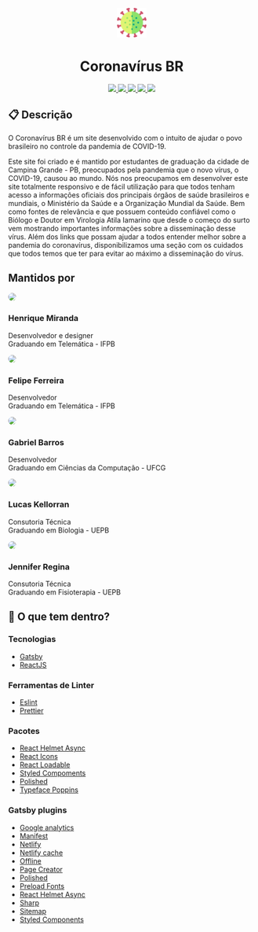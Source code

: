 <p align="center">
  <img alt="Icon" src="./src/assets/images/icon.png" width="60"/>
</p>
<h1 align="center">
  Coronavírus BR
</h1>

<p align="center">
  <a href="https://github.com/henry-ns/portfolio/graphs/commit-activity" alt="Maintenance">
    <img src="https://img.shields.io/badge/Maintained%3F-yes-green.svg" />
  </a>
  <a href="https://coronavirusbr.netlify.com/" alt="Website coronavirusbr.netlify.com">
    <img src="https://img.shields.io/website-up-down-green-red/https/coronavirusbr.netlify.com" />
  </a>
  <a href="./LICENSE" alt="License: MIT">
    <img src="https://img.shields.io/badge/License-MIT-blue.svg" />
  </a>
  <a href="https://www.codefactor.io/repository/github/henry-ns/coronavirusbr" alt="CodeFactor">
    <img src="https://www.codefactor.io/repository/github/henry-ns/coronavirusbr/badge" />
  </a>

  <a href="https://app.netlify.com/sites/coronavirusbr/deploys" alt="Netlify Status">
    <img src="https://api.netlify.com/api/v1/badges/35979589-a04b-4380-ad2a-c348c9b56c40/deploy-status" />
  </a>
</p>

## :clipboard: Descrição

<p>O Coronavírus BR é um site desenvolvido com o intuito de ajudar o povo brasileiro no controle da pandemia de COVID-19. 

Este site foi criado e é mantido por estudantes de graduação da cidade de Campina Grande - PB, preocupados pela pandemia que o novo vírus, o COVID-19, causou ao mundo. Nós nos preocupamos em desenvolver este site totalmente responsivo e de fácil utilização para que todos tenham acesso a informações oficiais dos principais órgãos de saúde brasileiros e mundiais, o Ministério da Saúde e a Organização Mundial da Saúde. Bem como fontes de relevância e que possuem conteúdo confiável como o Biólogo e Doutor em Virologia Atila Iamarino que desde o começo do surto vem mostrando importantes informações sobre a disseminação desse vírus. Além dos links que possam ajudar a todos entender melhor sobre a pandemia do coronavírus, disponibilizamos uma seção com os cuidados que todos temos que ter para evitar ao máximo a disseminação do vírus.</p>


## Mantidos por
<a href="http://github.com/henry-ns"><img src="https://avatars0.githubusercontent.com/u/16365204?s=460&u=4c076068404dd2a42655c5b4dac977bcef7be34a&v=4" height="auto" width="120" style="border-radius:50%"></a>
<h3>Henrique Miranda</h3>
<p>Desenvolvedor e designer<br>Graduando em Telemática - IFPB</p>


<a href="http://github.com/felipefbs"><img src="https://avatars2.githubusercontent.com/u/34188166?s=460&u=cb0f8a8a1ffa0f849760231156bba2ab55eed2ac&v=4" height="auto" width="120" style="border-radius:50%"></a>
<h3>Felipe Ferreira</h3>
<p>Desenvolvedor<br>Graduando em Telemática - IFPB</p>


<a href="http://github.com/GabrielSBarros"><img src="https://avatars1.githubusercontent.com/u/16857391?s=460&u=ed3483cabd445be9f710a10bbdc74e45fa198b49&v=4" height="auto" width="120" style="border-radius:50%"></a>
<h3>Gabriel Barros</h3>
<p>Desenvolvedor<br>Graduando em Ciências da Computação - UFCG</p>


<a href="https://www.instagram.com/lucas_kellorran/"><img src="https://pbs.twimg.com/profile_images/1018977628538261506/z9QrEFih_400x400.jpg" height="auto" width="120" style="border-radius:50%"></a>
<h3>Lucas Kellorran</h3>
<p>Consutoria Técnica<br>Graduando em Biologia - UEPB</p>

<a href="https://www.instagram.com/jennirestaum/"><img src="https://lh3.googleusercontent.com/0wRlj5A_L_w34eu83NxCIpCPdCBuHMcKqCiGDtkF6kysfxi79bpkEIBxQmRCwRnjNhGcOtuAv3Q6drg_BSrfUrDdMOWGIqIr3MRZlZ9HZwsgBW0hHMTnNi6diVhY5qKw_OxAHoq1qzT0CrL9WD__MmALrIAIu-hlf_zI-2Lpsc4ZWMD7PaZPJxYUuFpuPJQEXKHaVac-GUmuFgibSMcQnT3CuJ2adbiyWOIMJegh6_n-A-8U83CceZ1WNfzGoQtU7kzQvk_Ha688OnDz0kKfHwsSq521LyTEw_vyJJWGZeCtBYx-Zx5hfpGGK_I6VTip3Y0sUjVqgAs83xW_mzMeyUkz7KZPr7jMG2niTc3DmHk05iZ98t9KOMcCYAKCkH0j2O63YSPlal4yF5PKIvbRInxx_IszsAfwDakg530rDbelRJ6vut3BOZGCjwZ6DVWvLscySGMOlcZcH9xHyqxghEh4dU57kQSDIsCp1xWyCmaAsyUUiTgTzE6UxjyieJW6lBZBUURZ2dH9mNHFFAopg-5YP5M7gbb77KzN-tqPO9GE-S9yTZskXdeI_c_-nuK_2rqpVH0ejOT4gDRbwaydOmleqjIPFVNZexHD9ulTtyNBPry6c-iejFt5qqAJ-Jqx2i64VOYgx3eXO9MmBoT_wQLnGqyujpINh83nTJNukrAUHpzBVmpsd1NTg2B2FUc=s640-no" height="auto" width="120" style="border-radius:50%"></a>
<h3>Jennifer Regina</h3>
<p>Consutoria Técnica<br>Graduando em Fisioterapia - UEPB</p>

## 🧐 O que tem dentro?

### Tecnologias
- [Gatsby](https://www.gatsbyjs.org/)
- [ReactJS](https://reactjs.org/)

### Ferramentas de Linter
- [Eslint](https://eslint.org/)
- [Prettier](https://prettier.io/)

### Pacotes
- [React Helmet Async](https://github.com/staylor/react-helmet-async)
- [React Icons](https://react-icons.netlify.com/#/)
- [React Loadable](https://github.com/jamiebuilds/react-loadable)
- [Styled Compoments](https://www.styled-components.com/)
- [Polished](https://polished.js.org/)
- [Typeface Poppins](https://www.npmjs.com/package/typeface-poppins)

### Gatsby plugins
- [Google analytics](https://www.gatsbyjs.org/packages/gatsby-plugin-google-analytics/)
- [Manifest](https://www.gatsbyjs.org/packages/gatsby-plugin-manifest/)
- [Netlify](https://www.gatsbyjs.org/packages/gatsby-plugin-netlify/)
- [Netlify cache](https://www.gatsbyjs.org/packages/gatsby-plugin-netlify-cache/)
- [Offline](https://www.gatsbyjs.org/packages/gatsby-plugin-offline/)
- [Page Creator](https://www.gatsbyjs.org/packages/gatsby-plugin-page-creator/)
- [Polished](https://www.gatsbyjs.org/packages/gatsby-plugin-polished/)
- [Preload Fonts](https://www.gatsbyjs.org/packages/gatsby-plugin-preload-fonts/)
- [React Helmet Async](https://www.gatsbyjs.org/packages/gatsby-plugin-sharp/)
- [Sharp](https://www.gatsbyjs.org/packages/gatsby-plugin-sharp/)
- [Sitemap](https://www.gatsbyjs.org/packages/gatsby-plugin-sitemap/)
- [Styled Components](https://www.gatsbyjs.org/packages/gatsby-plugin-styled-components/)
